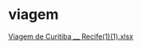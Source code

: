 # viagem
[Viagem de Curitiba __ Recife(1)(1).xlsx](https://github.com/user-attachments/files/22404375/Viagem.de.Curitiba.__.Recife.1.1.xlsx)
